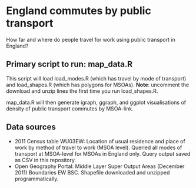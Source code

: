# England commutes by public transport
How far and where do people travel for work using public transport in England?

## Primary script to run: map_data.R
This script will load load_modes.R (which has travel by mode of transport) and load_shapes.R (which has polygons for MSOAs). **Note**: uncomment the download and unzip lines the first time you run load_shapes.R. 

map_data.R will then generate igraph, ggraph, and ggplot visualisations of density of public transport commutes by MSOA-link. 

## Data sources
* 2011 Census table WU03EW: Location of usual residence and place of work by method of travel to work (MSOA level). Queried all modes of transport at MSOA-level for MSOAs in England only. Query output saved as CSV in this repository.
* Open Geography Portal: Middle Layer Super Output Areas (December 2011) Boundaries EW BSC. Shapefile downloaded and unzipped programmatically. 

